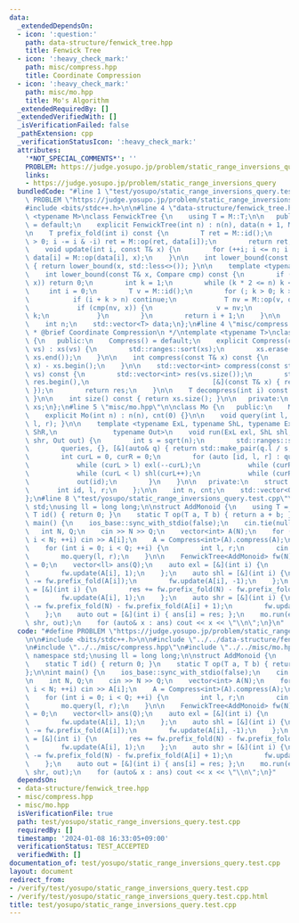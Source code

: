 ```yaml
---
data:
  _extendedDependsOn:
  - icon: ':question:'
    path: data-structure/fenwick_tree.hpp
    title: Fenwick Tree
  - icon: ':heavy_check_mark:'
    path: misc/compress.hpp
    title: Coordinate Compression
  - icon: ':heavy_check_mark:'
    path: misc/mo.hpp
    title: Mo's Algorithm
  _extendedRequiredBy: []
  _extendedVerifiedWith: []
  _isVerificationFailed: false
  _pathExtension: cpp
  _verificationStatusIcon: ':heavy_check_mark:'
  attributes:
    '*NOT_SPECIAL_COMMENTS*': ''
    PROBLEM: https://judge.yosupo.jp/problem/static_range_inversions_query
    links:
    - https://judge.yosupo.jp/problem/static_range_inversions_query
  bundledCode: "#line 1 \"test/yosupo/static_range_inversions_query.test.cpp\"\n#define\
    \ PROBLEM \"https://judge.yosupo.jp/problem/static_range_inversions_query\"\n\n\
    #include <bits/stdc++.h>\n\n#line 4 \"data-structure/fenwick_tree.hpp\"\n\ntemplate\
    \ <typename M>\nclass FenwickTree {\n    using T = M::T;\n\n   public:\n    FenwickTree()\
    \ = default;\n    explicit FenwickTree(int n) : n(n), data(n + 1, M::id()) {}\n\
    \n    T prefix_fold(int i) const {\n        T ret = M::id();\n        for (; i\
    \ > 0; i -= i & -i) ret = M::op(ret, data[i]);\n        return ret;\n    }\n\n\
    \    void update(int i, const T& x) {\n        for (++i; i <= n; i += i & -i)\
    \ data[i] = M::op(data[i], x);\n    }\n\n    int lower_bound(const T& x) const\
    \ { return lower_bound(x, std::less<>()); }\n\n    template <typename Compare>\n\
    \    int lower_bound(const T& x, Compare cmp) const {\n        if (!cmp(M::id(),\
    \ x)) return 0;\n        int k = 1;\n        while (k * 2 <= n) k <<= 1;\n   \
    \     int i = 0;\n        T v = M::id();\n        for (; k > 0; k >>= 1) {\n \
    \           if (i + k > n) continue;\n            T nv = M::op(v, data[i + k]);\n\
    \            if (cmp(nv, x)) {\n                v = nv;\n                i +=\
    \ k;\n            }\n        }\n        return i + 1;\n    }\n\n   private:\n\
    \    int n;\n    std::vector<T> data;\n};\n#line 4 \"misc/compress.hpp\"\n\n/**\n\
    \ * @brief Coordinate Compression\n */\ntemplate <typename T>\nclass Compress\
    \ {\n   public:\n    Compress() = default;\n    explicit Compress(const std::vector<T>&\
    \ vs) : xs(vs) {\n        std::ranges::sort(xs);\n        xs.erase(std::ranges::unique(xs).begin(),\
    \ xs.end());\n    }\n\n    int compress(const T& x) const {\n        return std::ranges::lower_bound(xs,\
    \ x) - xs.begin();\n    }\n\n    std::vector<int> compress(const std::vector<T>&\
    \ vs) const {\n        std::vector<int> res(vs.size());\n        std::ranges::transform(vs,\
    \ res.begin(),\n                               [&](const T& x) { return compress(x);\
    \ });\n        return res;\n    }\n\n    T decompress(int i) const { return xs[i];\
    \ }\n\n    int size() const { return xs.size(); }\n\n   private:\n    std::vector<T>\
    \ xs;\n};\n#line 5 \"misc/mo.hpp\"\n\nclass Mo {\n   public:\n    Mo() = default;\n\
    \    explicit Mo(int n) : n(n), cnt(0) {}\n\n    void query(int l, int r) { queries.emplace_back(cnt++,\
    \ l, r); }\n\n    template <typename ExL, typename ShL, typename ExR, typename\
    \ ShR,\n              typename Out>\n    void run(ExL exl, ShL shl, ExR exr, ShR\
    \ shr, Out out) {\n        int s = sqrt(n);\n        std::ranges::sort(\n    \
    \        queries, {}, [&](auto& q) { return std::make_pair(q.l / s, q.r); });\n\
    \        int curL = 0, curR = 0;\n        for (auto [id, l, r] : queries) {\n\
    \            while (curL > l) exl(--curL);\n            while (curR < r) exr(curR++);\n\
    \            while (curL < l) shl(curL++);\n            while (curR > r) shr(--curR);\n\
    \            out(id);\n        }\n    }\n\n   private:\n    struct Query {\n \
    \       int id, l, r;\n    };\n\n    int n, cnt;\n    std::vector<Query> queries;\n\
    };\n#line 8 \"test/yosupo/static_range_inversions_query.test.cpp\"\nusing namespace\
    \ std;\nusing ll = long long;\n\nstruct AddMonoid {\n    using T = int;\n    static\
    \ T id() { return 0; }\n    static T op(T a, T b) { return a + b; }\n};\n\nint\
    \ main() {\n    ios_base::sync_with_stdio(false);\n    cin.tie(nullptr);\n\n \
    \   int N, Q;\n    cin >> N >> Q;\n    vector<int> A(N);\n    for (int i = 0;\
    \ i < N; ++i) cin >> A[i];\n    A = Compress<int>(A).compress(A);\n    Mo mo(N);\n\
    \    for (int i = 0; i < Q; ++i) {\n        int l, r;\n        cin >> l >> r;\n\
    \        mo.query(l, r);\n    }\n\n    FenwickTree<AddMonoid> fw(N);\n    ll res\
    \ = 0;\n    vector<ll> ans(Q);\n    auto exl = [&](int i) {\n        res += fw.prefix_fold(A[i]);\n\
    \        fw.update(A[i], 1);\n    };\n    auto shl = [&](int i) {\n        res\
    \ -= fw.prefix_fold(A[i]);\n        fw.update(A[i], -1);\n    };\n    auto exr\
    \ = [&](int i) {\n        res += fw.prefix_fold(N) - fw.prefix_fold(A[i] + 1);\n\
    \        fw.update(A[i], 1);\n    };\n    auto shr = [&](int i) {\n        res\
    \ -= fw.prefix_fold(N) - fw.prefix_fold(A[i] + 1);\n        fw.update(A[i], -1);\n\
    \    };\n    auto out = [&](int i) { ans[i] = res; };\n    mo.run(exl, shl, exr,\
    \ shr, out);\n    for (auto& x : ans) cout << x << \"\\n\";\n}\n"
  code: "#define PROBLEM \"https://judge.yosupo.jp/problem/static_range_inversions_query\"\
    \n\n#include <bits/stdc++.h>\n\n#include \"../../data-structure/fenwick_tree.hpp\"\
    \n#include \"../../misc/compress.hpp\"\n#include \"../../misc/mo.hpp\"\nusing\
    \ namespace std;\nusing ll = long long;\n\nstruct AddMonoid {\n    using T = int;\n\
    \    static T id() { return 0; }\n    static T op(T a, T b) { return a + b; }\n\
    };\n\nint main() {\n    ios_base::sync_with_stdio(false);\n    cin.tie(nullptr);\n\
    \n    int N, Q;\n    cin >> N >> Q;\n    vector<int> A(N);\n    for (int i = 0;\
    \ i < N; ++i) cin >> A[i];\n    A = Compress<int>(A).compress(A);\n    Mo mo(N);\n\
    \    for (int i = 0; i < Q; ++i) {\n        int l, r;\n        cin >> l >> r;\n\
    \        mo.query(l, r);\n    }\n\n    FenwickTree<AddMonoid> fw(N);\n    ll res\
    \ = 0;\n    vector<ll> ans(Q);\n    auto exl = [&](int i) {\n        res += fw.prefix_fold(A[i]);\n\
    \        fw.update(A[i], 1);\n    };\n    auto shl = [&](int i) {\n        res\
    \ -= fw.prefix_fold(A[i]);\n        fw.update(A[i], -1);\n    };\n    auto exr\
    \ = [&](int i) {\n        res += fw.prefix_fold(N) - fw.prefix_fold(A[i] + 1);\n\
    \        fw.update(A[i], 1);\n    };\n    auto shr = [&](int i) {\n        res\
    \ -= fw.prefix_fold(N) - fw.prefix_fold(A[i] + 1);\n        fw.update(A[i], -1);\n\
    \    };\n    auto out = [&](int i) { ans[i] = res; };\n    mo.run(exl, shl, exr,\
    \ shr, out);\n    for (auto& x : ans) cout << x << \"\\n\";\n}"
  dependsOn:
  - data-structure/fenwick_tree.hpp
  - misc/compress.hpp
  - misc/mo.hpp
  isVerificationFile: true
  path: test/yosupo/static_range_inversions_query.test.cpp
  requiredBy: []
  timestamp: '2024-01-08 16:33:05+09:00'
  verificationStatus: TEST_ACCEPTED
  verifiedWith: []
documentation_of: test/yosupo/static_range_inversions_query.test.cpp
layout: document
redirect_from:
- /verify/test/yosupo/static_range_inversions_query.test.cpp
- /verify/test/yosupo/static_range_inversions_query.test.cpp.html
title: test/yosupo/static_range_inversions_query.test.cpp
---
```

